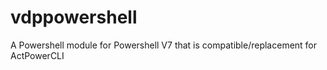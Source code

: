 # vdppowershell
A Powershell module for Powershell V7 that is compatible/replacement for ActPowerCLI
